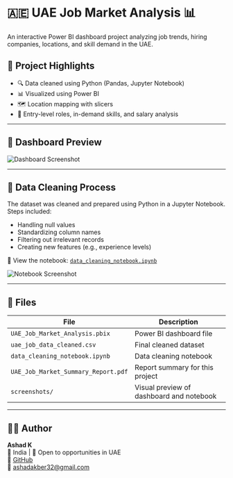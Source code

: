 # 🇦🇪 UAE Job Market Analysis 📊

An interactive Power BI dashboard project analyzing job trends, hiring companies, locations, and skill demand in the UAE.

## 🚀 Project Highlights

- 🔍 Data cleaned using Python (Pandas, Jupyter Notebook)
- 📊 Visualized using Power BI
- 🗺️ Location mapping with slicers
- 👥 Entry-level roles, in-demand skills, and salary analysis

---

## 📸 Dashboard Preview

![Dashboard Screenshot](screenshots/dashboard_overview.png)

---

## 📘 Data Cleaning Process

The dataset was cleaned and prepared using Python in a Jupyter Notebook. Steps included:
- Handling null values
- Standardizing column names
- Filtering out irrelevant records
- Creating new features (e.g., experience levels)

📄 View the notebook: [`data_cleaning_notebook.ipynb`](data_cleaning_notebook.ipynb)

![Notebook Screenshot](screenshots/cleaning_process.png)

---

## 📁 Files

| File | Description |
|------|-------------|
| `UAE_Job_Market_Analysis.pbix` | Power BI dashboard file |
| `uae_job_data_cleaned.csv` | Final cleaned dataset |
| `data_cleaning_notebook.ipynb` | Data cleaning notebook |
| `UAE_Job_Market_Summary_Report.pdf` | Report summary for this project |
| `screenshots/` | Visual preview of dashboard and notebook |

---

## 👨‍💻 Author

**Ashad K**  
📍 India | 💼 Open to opportunities in UAE  
🔗 [GitHub](https://github.com/Ashad777)  
📧 ashadakber32@gmail.com
